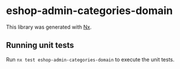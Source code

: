 # eshop-admin-categories-domain

This library was generated with [Nx](https://nx.dev).

## Running unit tests

Run `nx test eshop-admin-categories-domain` to execute the unit tests.
